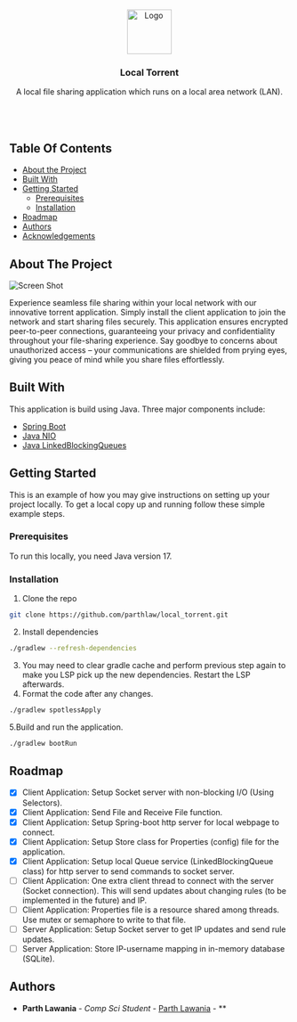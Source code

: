 <br/>
<p align="center">
  <a href="https://github.com/parthlaw/ReadME-Generator">
    <img src="https://github.com/parthlaw/local_torrent/assets/56805405/d9d78d74-d0cb-4ff0-bfa9-e183eec90bd3" alt="Logo" width="80" height="80">
  </a>

  <h3 align="center">Local Torrent</h3>

  <p align="center">
    A local file sharing application which runs on a local area network (LAN).
    <br/>
    <br/>
<!--     <a href="https://github.com/parthlaw/ReadME-Generator"><strong>Explore the docs »</strong></a> -->
    <br/>
    <br/>
<!--     <a href="https://github.com/parthlaw/ReadME-Generator">View Demo</a>
    .
    <a href="https://github.com/parthlaw/ReadME-Generator/issues">Report Bug</a>
    .
    <a href="https://github.com/parthlaw/ReadME-Generator/issues">Request Feature</a> -->
  </p>
</p>

## Table Of Contents

* [About the Project](#about-the-project)
* [Built With](#built-with)
* [Getting Started](#getting-started)
  * [Prerequisites](#prerequisites)
  * [Installation](#installation)
* [Roadmap](#roadmap)
* [Authors](#authors)
* [Acknowledgements](#acknowledgements)

## About The Project

![Screen Shot](https://github.com/parthlaw/local_torrent/assets/56805405/8afe7a26-e0d7-4094-87a2-deec61c5a0eb)

Experience seamless file sharing within your local network with our innovative torrent application. Simply install the client application to join the network and start sharing files securely. This application ensures encrypted peer-to-peer connections, guaranteeing your privacy and confidentiality throughout your file-sharing experience. Say goodbye to concerns about unauthorized access – your communications are shielded from prying eyes, giving you peace of mind while you share files effortlessly.

## Built With

This application is build using Java. Three major components include:

* [Spring Boot](https://spring.io)
* [Java NIO]()
* [Java LinkedBlockingQueues]()

## Getting Started

This is an example of how you may give instructions on setting up your project locally.
To get a local copy up and running follow these simple example steps.

### Prerequisites

To run this locally, you need Java version 17.

### Installation

1. Clone the repo

```sh
git clone https://github.com/parthlaw/local_torrent.git
```
2. Install dependencies

```sh
./gradlew --refresh-dependencies
```
3. You may need to clear gradle cache and perform previous step again to make you LSP pick up the new dependencies. Restart the LSP afterwards.
4. Format the code after any changes.

```sh
./gradlew spotlessApply
```
5.Build and run the application.
```sh
./gradlew bootRun
```

## Roadmap

- [x] Client Application: Setup Socket server with non-blocking I/O (Using Selectors).
- [x] Client Application: Send File and Receive File function.
- [x] Client Application: Setup Spring-boot http server for local webpage to connect.
- [x] Client Application: Setup Store class for Properties (config) file for the application.
- [x] Client Application: Setup local Queue service (LinkedBlockingQueue class) for http server to send commands to socket server.
- [ ] Client Application: One extra client thread to connect with the server (Socket connection). This will send updates about changing rules (to be implemented in the future) and IP.
- [ ] Client Application: Properties file is a resource shared among threads. Use mutex or semaphore to write to that file.
- [ ] Server Application: Setup Socket server to get IP updates and send rule updates.
- [ ] Server Application: Store IP-username mapping in in-memory database (SQLite).

## Authors

* **Parth Lawania** - *Comp Sci Student* - [Parth Lawania](https://github.com/parthlaw/) - **
